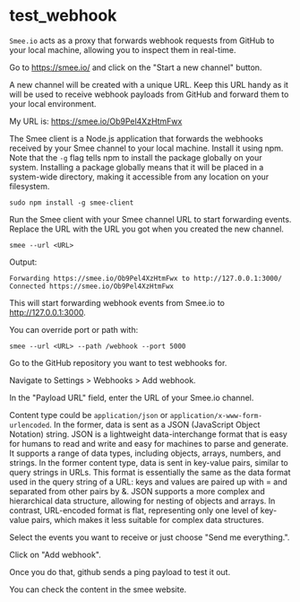 # test_webhook

`Smee.io` acts as a proxy that forwards webhook requests from GitHub to your local machine, allowing you to inspect them in real-time.

Go to https://smee.io/ and click on the "Start a new channel" button.

A new channel will be created with a unique URL. Keep this URL handy as it will be used to receive webhook payloads from GitHub and forward them to your local environment.

My URL is: https://smee.io/Ob9Pel4XzHtmFwx

The Smee client is a Node.js application that forwards the webhooks received by your Smee channel to your local machine. Install it using npm. Note that the `-g` flag tells npm to install the package globally on your system. Installing a package globally means that it will be placed in a system-wide directory, making it accessible from any location on your filesystem.

    sudo npm install -g smee-client

Run the Smee client with your Smee channel URL to start forwarding events. Replace the URL with the URL you got when you created the new channel.

    smee --url <URL>

Output:

    Forwarding https://smee.io/Ob9Pel4XzHtmFwx to http://127.0.0.1:3000/
    Connected https://smee.io/Ob9Pel4XzHtmFwx

This will start forwarding webhook events from Smee.io to http://127.0.0.1:3000.

You can override port or path with:

    smee --url <URL> --path /webhook --port 5000

Go to the GitHub repository you want to test webhooks for.

Navigate to Settings > Webhooks > Add webhook.

In the "Payload URL" field, enter the URL of your Smee.io channel.

Content type could be `application/json` or `application/x-www-form-urlencoded`. In the former, data is sent as a JSON (JavaScript Object Notation) string. JSON is a lightweight data-interchange format that is easy for humans to read and write and easy for machines to parse and generate. It supports a range of data types, including objects, arrays, numbers, and strings. In the former content type, data is sent in key-value pairs, similar to query strings in URLs. This format is essentially the same as the data format used in the query string of a URL: keys and values are paired up with = and separated from other pairs by &. JSON supports a more complex and hierarchical data structure, allowing for nesting of objects and arrays. In contrast, URL-encoded format is flat, representing only one level of key-value pairs, which makes it less suitable for complex data structures.

Select the events you want to receive or just choose "Send me everything.".

Click on "Add webhook".

Once you do that, github sends a ping payload to test it out.

You can check the content in the smee website.
